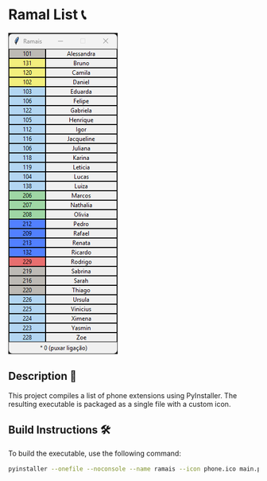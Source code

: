 # Ramal List 📞

![Screenshot](screenshot.png)

## Description 📝

This project compiles a list of phone extensions using PyInstaller. The resulting executable is packaged as a single file with a custom icon.

## Build Instructions 🛠️

To build the executable, use the following command:

```bash
pyinstaller --onefile --noconsole --name ramais --icon phone.ico main.py
```
